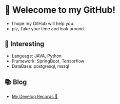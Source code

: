 # 🎉 Welecome to my GitHub!
- I hope my GitHub will help you.
- plz, Take your time and look around.

## 👊 Interesting
- Language: JAVA, Python<br>
- Framework: SpringBoot, Tensorflow<br>
- DataBase: postgresql, mssql <br>

## 📚 Blog 
- [My Develop Records 📝](https://jm-baek.tistory.com/)

